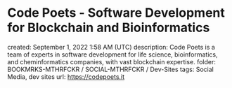 # Code Poets - Software Development for Blockchain and Bioinformatics

created: September 1, 2022 1:58 AM (UTC)
description: Code Poets is a team of experts in software development for life science, bioinformatics, and cheminformatics companies, with vast blockchain expertise.
folder: BOOKMRKS-MTHRFCKR / SOCIAL-MTHRFCKR / Dev-Sites
tags: Social Media, dev sites
url: https://codepoets.it